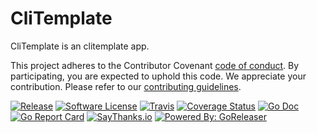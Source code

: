 # CliTemplate

CliTemplate is an clitemplate app.

This project adheres to the Contributor Covenant [code of conduct](CODE_OF_CONDUCT.md). By participating, you are expected to uphold this code.
We appreciate your contribution. Please refer to our [contributing guidelines](CONTRIBUTING.md).

[![Release](https://img.shields.io/github/release/whyrv/clitemplate.svg?style=flat-square)](https://github.com/whyrv/clitemplate/releases/latest)
[![Software License](https://img.shields.io/badge/license-MIT-brightgreen.svg?style=flat-square)](LICENSE.md)
[![Travis](https://img.shields.io/travis/whyrv/clitemplate.svg?style=flat-square)](https://travis-ci.org/whyrv/clitemplate)
[![Coverage Status](https://img.shields.io/codecov/c/github/whyrv/clitemplate/master.svg?style=flat-square)](https://codecov.io/gh/whyrv/clitemplate)
[![Go Doc](https://img.shields.io/badge/godoc-reference-blue.svg?style=flat-square)](http://godoc.org/github.com/whyrv/clitemplate)
[![Go Report Card](https://goreportcard.com/badge/github.com/whyrv/clitemplate?style=flat-square)](https://goreportcard.com/report/github.com/whyrv/clitemplate)
[![SayThanks.io](https://img.shields.io/badge/SayThanks.io-%E2%98%BC-1EAEDB.svg?style=flat-square)](https://saythanks.io/to/whyrv)
[![Powered By: GoReleaser](https://img.shields.io/badge/powered%20by-goreleaser-green.svg?style=flat-square)](https://github.com/goreleaser)
